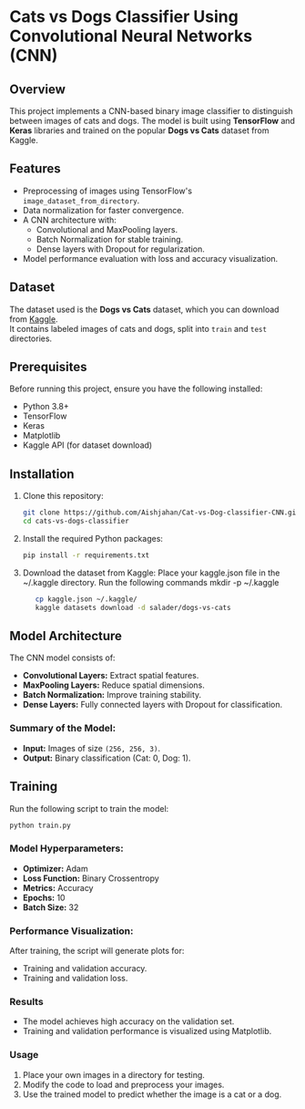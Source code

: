 # Cats vs Dogs Classifier Using Convolutional Neural Networks (CNN)

## Overview
This project implements a CNN-based binary image classifier to distinguish between images of cats and dogs. The model is built using **TensorFlow** and **Keras** libraries and trained on the popular **Dogs vs Cats** dataset from Kaggle.

## Features
- Preprocessing of images using TensorFlow's `image_dataset_from_directory`.
- Data normalization for faster convergence.
- A CNN architecture with:
  - Convolutional and MaxPooling layers.
  - Batch Normalization for stable training.
  - Dense layers with Dropout for regularization.
- Model performance evaluation with loss and accuracy visualization.

## Dataset
The dataset used is the **Dogs vs Cats** dataset, which you can download from [Kaggle](https://www.kaggle.com/salader/dogs-vs-cats).  
It contains labeled images of cats and dogs, split into `train` and `test` directories.

## Prerequisites
Before running this project, ensure you have the following installed:
- Python 3.8+
- TensorFlow
- Keras
- Matplotlib
- Kaggle API (for dataset download)

## Installation
1. Clone this repository:
   ```bash
   git clone https://github.com/Aishjahan/Cat-vs-Dog-classifier-CNN.git
   cd cats-vs-dogs-classifier
   ```
2. Install the required Python packages:
   ```bash
   pip install -r requirements.txt
   ```
3. Download the dataset from Kaggle:
   Place your kaggle.json file in the ~/.kaggle directory.
   Run the following commands
   mkdir -p ~/.kaggle
   ```bash
      cp kaggle.json ~/.kaggle/
      kaggle datasets download -d salader/dogs-vs-cats
   ```

## Model Architecture
The CNN model consists of:

- **Convolutional Layers:** Extract spatial features.
- **MaxPooling Layers:** Reduce spatial dimensions.
- **Batch Normalization:** Improve training stability.
- **Dense Layers:** Fully connected layers with Dropout for classification.

### Summary of the Model:
- **Input:** Images of size `(256, 256, 3)`.
- **Output:** Binary classification (Cat: 0, Dog: 1).

## Training
Run the following script to train the model:
```bash
python train.py
```

### Model Hyperparameters:
- **Optimizer:** Adam
- **Loss Function:** Binary Crossentropy
- **Metrics:** Accuracy
- **Epochs:** 10
- **Batch Size:** 32

### Performance Visualization:
After training, the script will generate plots for:
- Training and validation accuracy.
- Training and validation loss.

### Results
- The model achieves high accuracy on the validation set.
- Training and validation performance is visualized using Matplotlib.

### Usage
1. Place your own images in a directory for testing.
2. Modify the code to load and preprocess your images.
3. Use the trained model to predict whether the image is a cat or a dog.





